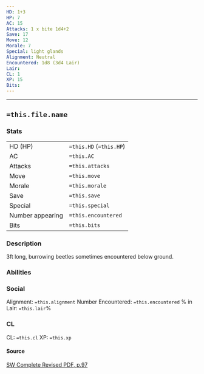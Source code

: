 ```yaml
---
HD: 1+3
HP: 7
AC: 15
Attacks: 1 x bite 1d4+2
Save: 17
Move: 12
Morale: 7
Special: light glands
Alignment: Neutral
Encountered: 1d8 (3d4 Lair)
Lair: 
CL: 1
XP: 15
Bits:
---
```


___

## `=this.file.name`

### Stats

|                  |                         |
| ---------------- | ----------------------- |
| HD (HP)          | `=this.HD` (`=this.HP`) |
| AC               | `=this.AC`              |
| Attacks          | `=this.attacks`         |
| Move             | `=this.move`            |
| Morale           | `=this.morale`          |
| Save             | `=this.save`            |
| Special          | `=this.special`         |
| Number appearing | `=this.encountered`     |
| Bits             | `=this.bits`            | 


### Description

3ft long, burrowing beetles sometimes encountered below ground.

### Abilities


### Social
Alignment: `=this.alignment`
Number Encountered:  `=this.encountered`
% in Lair: `=this.lair`%

### CL
CL: `=this.cl`
XP: `=this.xp`

#### Source

[SW Complete Revised PDF, p.97](<obsidian://open?vault=swords_and_wizardry_ref&file=SW Complete Revised PDF.pdf>)
